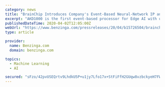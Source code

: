 ```yaml
---
category: news
title: "BrainChip Introduces Company's Event-Based Neural-Network IP and NSoC Device at Linley Processor Virtual Conference"
excerpt: "AKD1000 is the first event-based processor for Edge AI with ultra-low power consumption and continuous learning BrainChip Holdings Ltd. (ASX: BRN), a leading provider of"
publishedDateTime: 2020-04-02T12:05:00Z
webUrl: "https://www.benzinga.com/pressreleases/20/04/b15726504/brainchip-introduces-companys-event-based-neural-network-ip-and-nsoc-device-at-linley-processor-vi"
type: article

provider:
  name: Benzinga.com
  domain: benzinga.com

topics:
  - Machine Learning
  - AI

secured: "sFzo/42pvUSEQrtv9LhdkU5P+u1jy7Lfo17x+StFiFfH2GUqw8vzbckyeH7FWDToZ6tPstWgsAzsXAVWPNv8HAYPJ332ZHQFwBnFyojhZjaLN6ZN+XFKScGob6+aRUMyB+pmRb5bV3IIyL0wAHMkeZnS1bTX5nzY6ave/WbPAWkuAeFz2gyEI3cizGD4jvjZy3yqBTnJCLhYPJ39pJSDe49HHvxPnfk+PQdyHf92uZhIqanJXGuYyK6sQf5mLiQWlPb7PTsOGdzHs1bsicor1JUCzNVPmNWXKnPCVpvGlh8UMsQL5XG/+lEWhyqNaWVV;3cAklVrB9Ttbbfu60WOhLg=="
---
```


